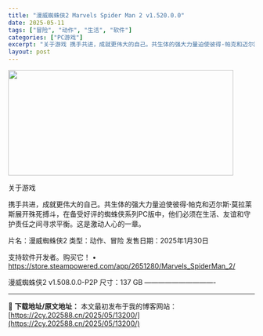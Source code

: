 ```yaml
---
title: "漫威蜘蛛侠2 Marvels Spider Man 2 v1.520.0.0"
date: 2025-05-11
tags: ["冒险", "动作", "生活", "软件"]
categories: ["PC游戏"]
excerpt: "关于游戏 携手共进，成就更伟大的自己。共生体的强大力量迫使彼得·帕克和迈尔斯·莫拉莱斯展开殊死搏斗，在备受好评的蜘蛛侠系列PC版中，他们必须在生活、友谊和守护责任之间寻求平衡。这是激动人心的一章。 片名：漫威蜘蛛侠2 类型：动作、冒险 发售日期：2025年1月30日 支持软件开发者。购买它！ • h&hellip;"
layout: post
---
```


<img class="aligncenter size-full wp-image-13207" src="https://2cy.202588.cn/wp-content/uploads/2025/05/2025051017420272.webp" alt="" width="460" height="215" />

关于游戏

携手共进，成就更伟大的自己。共生体的强大力量迫使彼得·帕克和迈尔斯·莫拉莱斯展开殊死搏斗，在备受好评的蜘蛛侠系列PC版中，他们必须在生活、友谊和守护责任之间寻求平衡。这是激动人心的一章。

片名：漫威蜘蛛侠2
类型：动作、冒险
发售日期：2025年1月30日

支持软件开发者。购买它！
• https://store.steampowered.com/app/2651280/Marvels_SpiderMan_2/

漫威蜘蛛侠2 v1.508.0.0-P2P
尺寸：137 GB
——————————-

---
📖 **下载地址/原文地址：** 本文最初发布于我的博客网站：[https://2cy.202588.cn/2025/05/13200/](https://2cy.202588.cn/2025/05/13200/)
